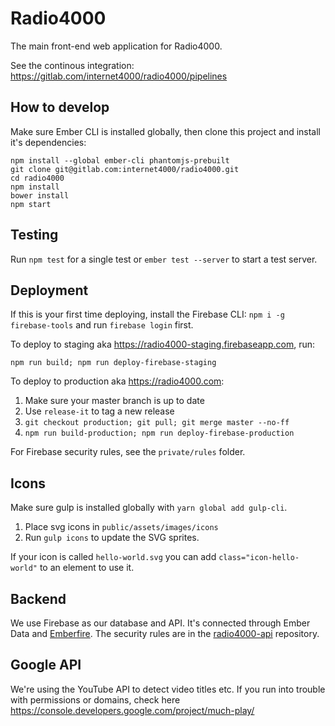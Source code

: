 # Radio4000

The main front-end web application for Radio4000.

See the continous integration: https://gitlab.com/internet4000/radio4000/pipelines

## How to develop

Make sure Ember CLI is installed globally, then clone this project and install it's dependencies:

```
npm install --global ember-cli phantomjs-prebuilt
git clone git@gitlab.com:internet4000/radio4000.git
cd radio4000
npm install
bower install
npm start
```

## Testing

Run `npm test` for a single test or `ember test --server` to start a test server.

## Deployment

If this is your first time deploying, install the Firebase CLI: `npm i -g firebase-tools` and run `firebase login` first.

To deploy to staging aka https://radio4000-staging.firebaseapp.com, run:

`npm run build; npm run deploy-firebase-staging`

To deploy to production aka https://radio4000.com:

1. Make sure your master branch is up to date
2. Use `release-it` to tag a new release
3. `git checkout production; git pull; git merge master --no-ff`
4. `npm run build-production; npm run deploy-firebase-production`

For Firebase security rules, see the `private/rules` folder.

## Icons

Make sure gulp is installed globally with `yarn global add gulp-cli`.

1. Place svg icons in `public/assets/images/icons`
2. Run `gulp icons` to update the SVG sprites.

If your icon is called `hello-world.svg` you can add `class="icon-hello-world"` to an element to use it.

## Backend

We use Firebase as our database and API. It's connected through Ember Data and [Emberfire](https://github.com/firebase/emberfire). The security rules are in the [radio4000-api](https://github.com/internet4000.com/radio4000-api) repository.

## Google API

We're using the YouTube API to detect video titles etc. If you run into trouble with permissions or domains, check here https://console.developers.google.com/project/much-play/

